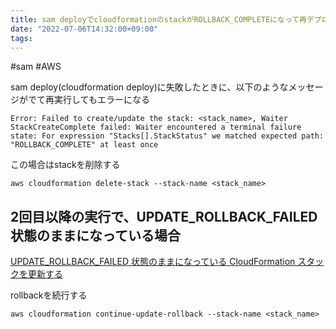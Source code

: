 ```yaml
---
title: sam deployでcloudformationのstackがROLLBACK_COMPLETEになって再デプロイできなくなったとき
date: "2022-07-06T14:32:00+09:00"
tags: 
---
```


#sam #AWS 

sam deploy(cloudformation deploy)に失敗したときに、以下のようなメッセージがでて再実行してもエラーになる

```
Error: Failed to create/update the stack: <stack_name>, Waiter StackCreateComplete failed: Waiter encountered a terminal failure state: For expression "Stacks[].StackStatus" we matched expected path: "ROLLBACK_COMPLETE" at least once
```

この場合はstackを削除する
```shell
aws cloudformation delete-stack --stack-name <stack_name>
```

## 2回目以降の実行で、UPDATE_ROLLBACK_FAILED状態のままになっている場合

[UPDATE_ROLLBACK_FAILED 状態のままになっている CloudFormation スタックを更新する](https://aws.amazon.com/jp/premiumsupport/knowledge-center/cloudformation-update-rollback-failed/)

rollbackを続行する
```shell
aws cloudformation continue-update-rollback --stack-name <stack_name>
```
